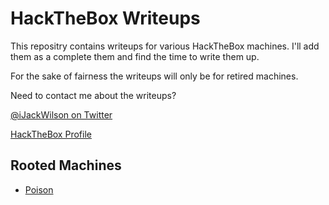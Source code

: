 # HackTheBox Writeups

This repositry contains writeups for various HackTheBox machines. I'll add them as a complete them and find the time to write them up.

For the sake of fairness the writeups will only be for retired machines.

Need to contact me about the writeups?

[@iJackWilson on Twitter](https://twitter.com/iJackWilson)

[HackTheBox Profile](https://www.hackthebox.eu/home/users/profile/13424)

## Rooted Machines

* [Poison](https://github.com/iJackWilson/HackTheBox-Writeups/blob/master/Poison.md)

